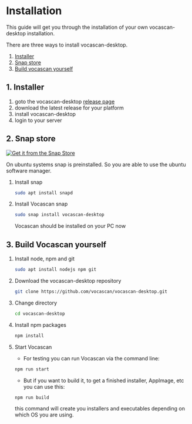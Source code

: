 # Installation

This guide will get you through the installation of your own vocascan-desktop installation.

There are three ways to install vocascan-desktop.

1. [Installer](#_1-installer)
2. [Snap store](#_2-snap-store)
3. [Build vocascan yourself](#_3-build-vocascan-yourself)

## 1. Installer

1. goto the vocascan-desktop [release page](https://github.com/vocascan/vocascan-desktop/releases)
2. download the latest release for your platform
3. install vocascan-desktop
4. login to your server

## 2. Snap store

[![Get it from the Snap Store](https://snapcraft.io/static/images/badges/en/snap-store-black.svg)](https://snapcraft.io/vocascan-desktop)

On ubuntu systems snap is preinstalled. So you are able to use the ubuntu software manager. 

1. Install snap

   ```bash
   sudo apt install snapd
   ```

2. Install Vocascan snap

   ```bash
   sudo snap install vocascan-desktop
   ```
   Vocascan should be installed on your PC now

## 3. Build Vocascan yourself

1. Install node, npm and git

   ```bash
   sudo apt install nodejs npm git
   ```

2. Download the vocascan-desktop repository

   ```bash
   git clone https://github.com/vocascan/vocascan-desktop.git
   ```

3. Change directory

   ```bash
   cd vocascan-desktop
   ```

4. Install npm packages

   ```bash
   npm install
   ```

5. Start Vocascan

   - For testing you can run Vocascan via the command line:

   ```bash
   npm run start
   ```

   - But if you want to build it, to get a finished installer, AppImage, etc you can use this:

   ```bash
   npm run build
   ```

   this command will create you installers and executables depending on which OS you are using.
